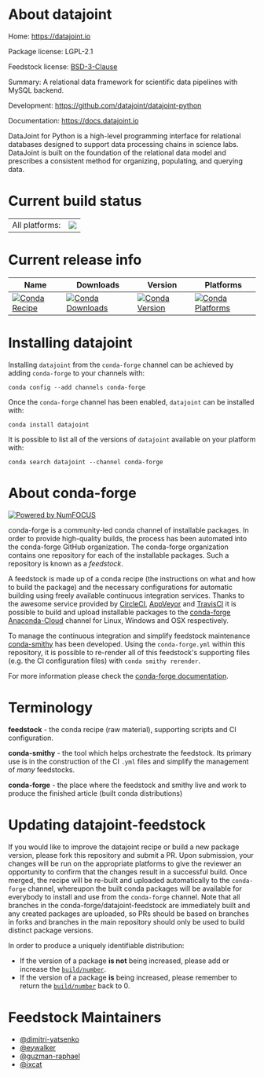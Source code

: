 About datajoint
===============

Home: https://datajoint.io

Package license: LGPL-2.1

Feedstock license: [BSD-3-Clause](https://github.com/conda-forge/datajoint-feedstock/blob/master/LICENSE.txt)

Summary: A relational data framework for scientific data pipelines with MySQL backend.

Development: https://github.com/datajoint/datajoint-python

Documentation: https://docs.datajoint.io

DataJoint for Python is a high-level programming interface for relational databases
designed to support data processing chains in science labs. DataJoint is built on the
foundation of the relational data model and prescribes a consistent method for
organizing, populating, and querying data.


Current build status
====================


<table><tr><td>All platforms:</td>
    <td>
      <a href="https://dev.azure.com/conda-forge/feedstock-builds/_build/latest?definitionId=6888&branchName=master">
        <img src="https://dev.azure.com/conda-forge/feedstock-builds/_apis/build/status/datajoint-feedstock?branchName=master">
      </a>
    </td>
  </tr>
</table>

Current release info
====================

| Name | Downloads | Version | Platforms |
| --- | --- | --- | --- |
| [![Conda Recipe](https://img.shields.io/badge/recipe-datajoint-green.svg)](https://anaconda.org/conda-forge/datajoint) | [![Conda Downloads](https://img.shields.io/conda/dn/conda-forge/datajoint.svg)](https://anaconda.org/conda-forge/datajoint) | [![Conda Version](https://img.shields.io/conda/vn/conda-forge/datajoint.svg)](https://anaconda.org/conda-forge/datajoint) | [![Conda Platforms](https://img.shields.io/conda/pn/conda-forge/datajoint.svg)](https://anaconda.org/conda-forge/datajoint) |

Installing datajoint
====================

Installing `datajoint` from the `conda-forge` channel can be achieved by adding `conda-forge` to your channels with:

```
conda config --add channels conda-forge
```

Once the `conda-forge` channel has been enabled, `datajoint` can be installed with:

```
conda install datajoint
```

It is possible to list all of the versions of `datajoint` available on your platform with:

```
conda search datajoint --channel conda-forge
```


About conda-forge
=================

[![Powered by NumFOCUS](https://img.shields.io/badge/powered%20by-NumFOCUS-orange.svg?style=flat&colorA=E1523D&colorB=007D8A)](http://numfocus.org)

conda-forge is a community-led conda channel of installable packages.
In order to provide high-quality builds, the process has been automated into the
conda-forge GitHub organization. The conda-forge organization contains one repository
for each of the installable packages. Such a repository is known as a *feedstock*.

A feedstock is made up of a conda recipe (the instructions on what and how to build
the package) and the necessary configurations for automatic building using freely
available continuous integration services. Thanks to the awesome service provided by
[CircleCI](https://circleci.com/), [AppVeyor](https://www.appveyor.com/)
and [TravisCI](https://travis-ci.com/) it is possible to build and upload installable
packages to the [conda-forge](https://anaconda.org/conda-forge)
[Anaconda-Cloud](https://anaconda.org/) channel for Linux, Windows and OSX respectively.

To manage the continuous integration and simplify feedstock maintenance
[conda-smithy](https://github.com/conda-forge/conda-smithy) has been developed.
Using the ``conda-forge.yml`` within this repository, it is possible to re-render all of
this feedstock's supporting files (e.g. the CI configuration files) with ``conda smithy rerender``.

For more information please check the [conda-forge documentation](https://conda-forge.org/docs/).

Terminology
===========

**feedstock** - the conda recipe (raw material), supporting scripts and CI configuration.

**conda-smithy** - the tool which helps orchestrate the feedstock.
                   Its primary use is in the construction of the CI ``.yml`` files
                   and simplify the management of *many* feedstocks.

**conda-forge** - the place where the feedstock and smithy live and work to
                  produce the finished article (built conda distributions)


Updating datajoint-feedstock
============================

If you would like to improve the datajoint recipe or build a new
package version, please fork this repository and submit a PR. Upon submission,
your changes will be run on the appropriate platforms to give the reviewer an
opportunity to confirm that the changes result in a successful build. Once
merged, the recipe will be re-built and uploaded automatically to the
`conda-forge` channel, whereupon the built conda packages will be available for
everybody to install and use from the `conda-forge` channel.
Note that all branches in the conda-forge/datajoint-feedstock are
immediately built and any created packages are uploaded, so PRs should be based
on branches in forks and branches in the main repository should only be used to
build distinct package versions.

In order to produce a uniquely identifiable distribution:
 * If the version of a package **is not** being increased, please add or increase
   the [``build/number``](https://docs.conda.io/projects/conda-build/en/latest/resources/define-metadata.html#build-number-and-string).
 * If the version of a package **is** being increased, please remember to return
   the [``build/number``](https://docs.conda.io/projects/conda-build/en/latest/resources/define-metadata.html#build-number-and-string)
   back to 0.

Feedstock Maintainers
=====================

* [@dimitri-yatsenko](https://github.com/dimitri-yatsenko/)
* [@eywalker](https://github.com/eywalker/)
* [@guzman-raphael](https://github.com/guzman-raphael/)
* [@ixcat](https://github.com/ixcat/)

